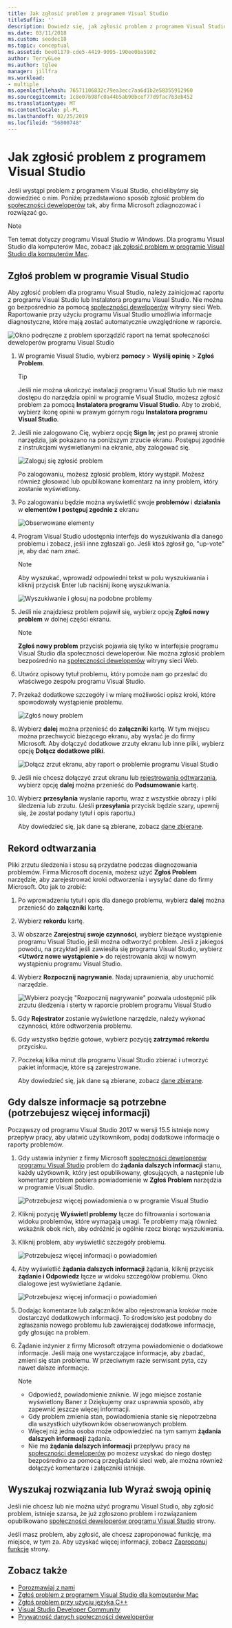 ```yaml
---
title: Jak zgłosić problem z programem Visual Studio
titleSuffix: ''
description: Dowiedz się, jak zgłosić problem z programem Visual Studio do firmy Microsoft, można zdiagnozować i naprawić.
ms.date: 03/11/2018
ms.custom: seodec18
ms.topic: conceptual
ms.assetid: bee01179-cde5-4419-9095-190ee0ba5902
author: TerryGLee
ms.author: tglee
manager: jillfra
ms.workload:
- multiple
ms.openlocfilehash: 76571106832c79ea3ecc7aa6d1b2e58355912960
ms.sourcegitcommit: 1c8e07b98fc0a44b5ab90bcef77d9fac7b3eb452
ms.translationtype: MT
ms.contentlocale: pl-PL
ms.lasthandoff: 02/25/2019
ms.locfileid: "56800748"
---
```

# <a name="how-to-report-a-problem-with-visual-studio"></a>Jak zgłosić problem z programem Visual Studio

Jeśli wystąpi problem z programem Visual Studio, chcielibyśmy się dowiedzieć o nim. Poniżej przedstawiono sposób zgłosić problem do [społeczności deweloperów](https://developercommunity.visualstudio.com/) tak, aby firma Microsoft zdiagnozować i rozwiązać go.

> [!NOTE]
> Ten temat dotyczy programu Visual Studio w Windows. Dla programu Visual Studio dla komputerów Mac, zobacz [jak zgłosić problem w programie Visual Studio dla komputerów Mac](/visualstudio/mac/report-a-problem).

## <a name="report-a-problem-by-using-visual-studio"></a>Zgłoś problem w programie Visual Studio

Aby zgłosić problem dla programu Visual Studio, należy zainicjować raportu z programu Visual Studio lub Instalatora programu Visual Studio. Nie można go bezpośrednio za pomocą [społeczności deweloperów](https://developercommunity.visualstudio.com/) witryny sieci Web. Raportowanie przy użyciu programu Visual Studio umożliwia informacje diagnostyczne, które mają zostać automatycznie uwzględnione w raporcie.

![Okno podręczne z problem sporządzić raport na temat społeczności deweloperów programu Visual Studio](media/report-an-issue.png)

1. W programie Visual Studio, wybierz **pomocy** > **Wyślij opinię** > **Zgłoś Problem**.

   > [!TIP]
   > Jeśli nie można ukończyć instalacji programu Visual Studio lub nie masz dostępu do narzędzia opinii w programie Visual Studio, możesz zgłosić problem za pomocą **Instalatora programu Visual Studio**. Aby to zrobić, wybierz ikonę opinii w prawym górnym rogu **Instalatora programu Visual Studio**.

1. Jeśli nie zalogowano Cię, wybierz opcję **Sign In**; jest po prawej stronie narzędzia, jak pokazano na poniższym zrzucie ekranu. Postępuj zgodnie z instrukcjami wyświetlanymi na ekranie, aby zalogować się.

   ![Zaloguj się zgłosić problem](../ide/media/sign-in-new-ux.png)

   Po zalogowaniu, możesz zgłosić problem, który wystąpił. Możesz również głosować lub opublikowane komentarz na inny problem, który zostanie wyświetlony.

1. Po zalogowaniu będzie można wyświetlić swoje **problemów** i **działania** w **elementów I postępuj zgodnie z** ekranu

    ![Obserwowane elementy](../ide/media/items-i-follow.png)

1. Program Visual Studio udostępnia interfejs do wyszukiwania dla danego problemu i zobacz, jeśli inne zgłaszali go. Jeśli ktoś zgłosił go, "up-vote" je, aby dać nam znać.
   > [!NOTE]
   > Aby wyszukać, wprowadź odpowiedni tekst w polu wyszukiwania i kliknij przycisk Enter lub naciśnij ikonę wyszukiwania.

   ![Wyszukiwanie i głosuj na podobne problemy](../ide/media/search-and-vote.png)

1. Jeśli nie znajdziesz problem pojawił się, wybierz opcję **Zgłoś nowy problem** w dolnej części ekranu.

   > [!NOTE]
   > **Zgłoś nowy problem** przycisk pojawia się tylko w interfejsie programu Visual Studio dla społeczności deweloperów. Nie można zgłosić problem bezpośrednio na [społeczności deweloperów](https://developercommunity.visualstudio.com/) witryny sieci Web.

1. Utwórz opisowy tytuł problemu, który pomoże nam go przesłać do właściwego zespołu programu Visual Studio.

1. Przekaż dodatkowe szczegóły i w miarę możliwości opisz kroki, które spowodowały wystąpienie problemu.

   ![Zgłoś nowy problem](../ide/media/report-new-problem.png)

1. Wybierz **dalej** można przenieść do **załączniki** kartę. W tym miejscu można przechwycić bieżącego ekranu, aby wysłać je do firmy Microsoft. Aby dołączyć dodatkowe zrzuty ekranu lub inne pliki, wybierz opcję **Dołącz dodatkowe pliki**.

   ![Dołącz zrzut ekranu, aby raport o problemie programu Visual Studio](media/report-a-problem-screenshot.png)

1. Jeśli nie chcesz dołączyć zrzut ekranu lub [rejestrowania odtwarzania](#record-a-repro), wybierz opcję **dalej** można przenieść do **Podsumowanie** kartę.

1. Wybierz **przesyłania** wysłanie raportu, wraz z wszystkie obrazy i pliki śledzenia lub zrzutu. (Jeśli **przesyłania** przycisk będzie szary, upewnij się, że został podany tytuł i opis raportu.)

   Aby dowiedzieć się, jak dane są zbierane, zobacz [dane zbierane](developer-community-privacy.md#data-we-collect).

## <a name="record-a-repro"></a>Rekord odtwarzania

Pliki zrzutu śledzenia i stosu są przydatne podczas diagnozowania problemów. Firma Microsoft docenia, możesz użyć **Zgłoś Problem** narzędzie, aby zarejestrować kroki odtworzenia i wysyłać dane do firmy Microsoft. Oto jak to zrobić:

1. Po wprowadzeniu tytuł i opis dla danego problemu, wybierz **dalej** można przenieść do **załączniki** kartę.

1. Wybierz **rekordu** kartę.

1. W obszarze **Zarejestruj swoje czynności**, wybierz bieżące wystąpienie programu Visual Studio, jeśli można odtworzyć problem. Jeśli z jakiegoś powodu, na przykład jeśli zawiesiła się programu Visual Studio, wybierz  **\<Utwórz nowe wystąpienie >** do rejestrowania akcji w nowym wystąpieniu programu Visual Studio.

1. Wybierz **Rozpocznij nagrywanie**. Nadaj uprawnienia, aby uruchomić narzędzie.

   ![Wybierz pozycję "Rozpocznij nagrywanie" pozwala udostępnić plik zrzutu śledzenia i sterty w raporcie problem programu Visual Studio](../ide/media/record-dialog-box.png)

1. Gdy **Rejestrator** zostanie wyświetlone narzędzie, należy wykonać czynności, które odtworzenia problemu.

1. Gdy wszystko będzie gotowe, wybierz pozycję **zatrzymać rekordu** przycisku.

1. Poczekaj kilka minut dla programu Visual Studio zbierać i utworzyć pakiet informacje, które są zarejestrowane.

   Aby dowiedzieć się, jak dane są zbierane, zobacz [dane zbierane](developer-community-privacy.md#data-we-collect).

## <a name="when-further-information-is-needed-need-more-info"></a>Gdy dalsze informacje są potrzebne (potrzebujesz więcej informacji)

Począwszy od programu Visual Studio 2017 w wersji 15.5 istnieje nowy przepływ pracy, aby ułatwić użytkownikom, podaj dodatkowe informacje o raporty problemów.

1. Gdy ustawia inżynier z firmy Microsoft [społeczności deweloperów programu Visual Studio](https://developercommunity.visualstudio.com/) problem do **żądania dalszych informacji** stanu, każdy użytkownik, który jest opublikowany, głosujących, a następnie lub komentarz problem pobiera powiadomienie w **Zgłoś Problem** narzędzia w programie Visual Studio.

   ![Potrzebujesz więcej powiadomienia o w programie Visual Studio](../ide/media/nmi-notification.png)

1. Kliknij pozycję **Wyświetl problemy** łącze do filtrowania i sortowania widoku problemów, które wymagają uwagi. Te problemy mają również wskaźnik obok nich, aby odróżnić je ogólnie rzecz biorąc wyszukiwania.

1. Kliknij problem, aby wyświetlić szczegóły problemu.

   ![Potrzebujesz więcej informacji o powiadomień](../ide/media/nmi-details-view.png)

1. Aby wyświetlić **żądania dalszych informacji** żądania, kliknij przycisk **żądanie i Odpowiedz** łącze w widoku szczegółów problemu. Okno dialogowe jest wyświetlane żądanie.

   ![Potrzebujesz więcej informacji o powiadomień](../ide/media/nmi-request.png)

1. Dodając komentarze lub załączników albo rejestrowania kroków może dostarczyć dodatkowych informacji. To środowisko jest podobny do zgłaszania nowego problemu lub zawierającej dodatkowe informacje, gdy głosując na problem.

1. Żądanie inżynier z firmy Microsoft otrzyma powiadomienie o dodatkowe informacje. Jeśli mają one wystarczające informacje, aby zbadać, zmieni się stan problemu. W przeciwnym razie serwisant pyta, czy nawet dalsze informacje.

   > [!NOTE]
   > * Odpowiedź, powiadomienie zniknie. W jego miejsce zostanie wyświetlony Baner z Dziękujemy oraz usprawnia sposób, aby zapewnić jeszcze więcej informacji.
   > * Gdy problem zmienia stan, powiadomienia stanie się niepotrzebna dla wszystkich użytkowników obserwowanych problem.
   > * Więcej niż jedna osoba może odpowiedzieć na tym samym **żądania dalszych informacji** żądania.
   > * Nie ma **żądania dalszych informacji** przepływu pracy na [społeczności deweloperów](https://developercommunity.visualstudio.com/) po możesz uzyskać do niego dostęp bezpośrednio za pomocą przeglądarki sieci web, ale można również dołączyć komentarze i załączniki istnieje.

## <a name="search-for-solutions-or-provide-feedback"></a>Wyszukaj rozwiązania lub Wyraź swoją opinię

Jeśli nie chcesz lub nie można użyć programu Visual Studio, aby zgłosić problem, istnieje szansa, że już zgłoszono problem i rozwiązaniem opublikowano [społeczności deweloperów programu Visual Studio](https://developercommunity.visualstudio.com/) strony.

Jeśli masz problem, aby zgłosić, ale chcesz zaproponować funkcję, ma miejsce, w tym za. Aby uzyskać więcej informacji, zobacz [Zaproponuj funkcję](https://developercommunity.visualstudio.com/content/idea/post.html?space=8) strony.

## <a name="see-also"></a>Zobacz także

* [Porozmawiaj z nami](../ide/talk-to-us.md)
* [Zgłoś problem z programem Visual Studio dla komputerów Mac](/visualstudio/mac/report-a-problem)
* [Zgłoś problem przy użyciu języka C++](/cpp/how-to-report-a-problem-with-the-visual-cpp-toolset)
* [Visual Studio Developer Community](https://developercommunity.visualstudio.com/)
* [Prywatność danych społeczności deweloperów](developer-community-privacy.md)